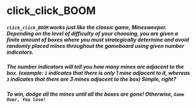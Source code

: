 # click_click_BOOM


##### `click_click_BOOM` works just like the classic game, Minesweeper. Depending on the level of difficulty of your choosing, you are given a finite amount of boxes where you must strategically determine and avoid randomly placed mines throughout the gameboard using given number indicators. 

##### The number indicators will tell you how many mines are adjacent to the box. (example: `1` indicates that there is only 1 mine adjacent to it, whereas `3` indicates that there are 3 mines adjacent to the box) Simple, right?

##### To win, dodge all the mines until all the boxes are gone! Otherwise, `Game Over, You lose!`